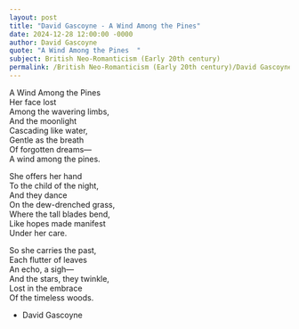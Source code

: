 ```yaml
---
layout: post
title: "David Gascoyne - A Wind Among the Pines"
date: 2024-12-28 12:00:00 -0000
author: David Gascoyne
quote: "A Wind Among the Pines  "
subject: British Neo-Romanticism (Early 20th century)
permalink: /British Neo-Romanticism (Early 20th century)/David Gascoyne/David Gascoyne - A Wind Among the Pines
---
```


A Wind Among the Pines  
Her face lost  
Among the wavering limbs,  
And the moonlight  
Cascading like water,  
Gentle as the breath  
Of forgotten dreams—  
A wind among the pines.  

She offers her hand  
To the child of the night,  
And they dance  
On the dew-drenched grass,  
Where the tall blades bend,  
Like hopes made manifest  
Under her care.  

So she carries the past,  
Each flutter of leaves  
An echo, a sigh—  
And the stars, they twinkle,  
Lost in the embrace  
Of the timeless woods.

- David Gascoyne
